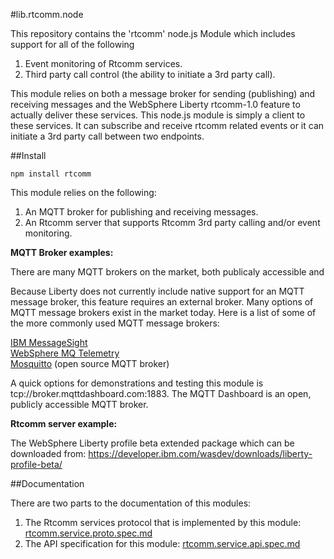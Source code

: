 #lib.rtcomm.node

This repository contains the 'rtcomm' node.js Module which includes support for all of the following

1. Event monitoring of Rtcomm services.
2. Third party call control (the ability to initiate a 3rd party call).

This module relies on both a message broker for sending (publishing) and receiving messages and the WebSphere Liberty rtcomm-1.0 feature to actually deliver these services. This node.js module is simply a client to these services. It can subscribe and receive rtcomm related events or it can initiate a 3rd party call between two endpoints.

##Install
```
npm install rtcomm
```

This module relies on the following:

1. An MQTT broker for publishing and receiving messages. 
2. An Rtcomm server that supports Rtcomm 3rd party calling and/or event monitoring. 

**MQTT Broker examples:**

There are many MQTT brokers on the market, both publicaly accessible and 

Because Liberty does not currently include native support for an MQTT message broker, this feature requires an external broker. Many options of MQTT message brokers exist in the market today. Here is a list of some of the more commonly used MQTT message brokers:

[IBM MessageSight](http://www-03.ibm.com/software/products/en/messagesight)  
[WebSphere MQ Telemetry](http://www-03.ibm.com/software/products/en/wmq-telemetry)  
[Mosquitto](http://mosquitto.org/) (open source MQTT broker)  

A quick options for demonstrations and testing this module is tcp://broker.mqttdashboard.com:1883. 
The MQTT Dashboard is an open, publicly accessible MQTT broker.  

**Rtcomm server example:**

The WebSphere Liberty profile beta extended package which can be downloaded from: 
https://developer.ibm.com/wasdev/downloads/liberty-profile-beta/

##Documentation

There are two parts to the documentation of this modules:

1. The Rtcomm services protocol that is implemented by this module: [rtcomm.service.proto.spec.md](/rtcomm.service.proto.spec.md)
2. The API specification for this module: [rtcomm.service.api.spec.md](/rtcomm.service.api.spec.md)
